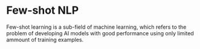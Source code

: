 # Few-shot NLP

Few-shot learning is a sub-field of machine learning, which refers to the problem of developing AI models with good performance using only limited ammount of training examples.